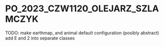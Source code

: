# PO_2023_CZW1120_OLEJARZ_SZLAMCZYK

TODO:
make earthmap, and animal default configuration (posibly abstract)
add E and 2 into separate classes
